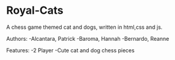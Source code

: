 # Royal-Cats
A chess game themed cat and dogs, written in html,css and js.

Authors:
    -Alcantara, Patrick
    -Baroma, Hannah
    -Bernardo, Reanne

Features:
    -2 Player
    -Cute cat and dog chess pieces
